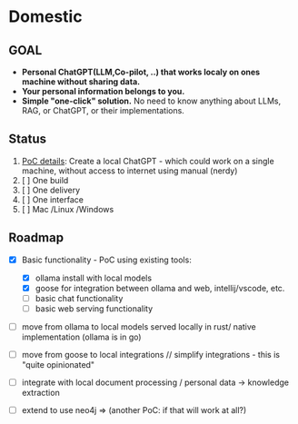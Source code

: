 # Domestic

## GOAL

- **Personal ChatGPT(LLM,Co-pilot, ..) that works localy on ones machine without sharing data.**
- **Your personal information belongs to you.**
- **Simple "one-click" solution.**  No need to know anything about LLMs, RAG, or ChatGPT, or their implementations.


## Status


1. [PoC details](POC.md): Create a local ChatGPT - which could work on a single machine, without access to internet using manual (nerdy) 
2. [ ] One build
3. [ ] One delivery
4. [ ] One interface
5. [ ] Mac /Linux /Windows 



## Roadmap


- [x] Basic functionality - PoC using existing tools: 
    - [x] ollama install with local models
    - [x] goose for integration between ollama and web, intellij/vscode, etc.
    - [ ] basic chat functionality
    - [ ] basic web serving functionality
- [ ] move from ollama to local models served locally in rust/ native implementation (ollama is in go)
- [ ] move from goose to local integrations // simplify integrations - this is "quite opinionated" 
- [ ] integrate with local document processing / personal data -> knowledge extraction 
- [ ] extend to use neo4j =>  (another PoC: if that will work at all?) 



